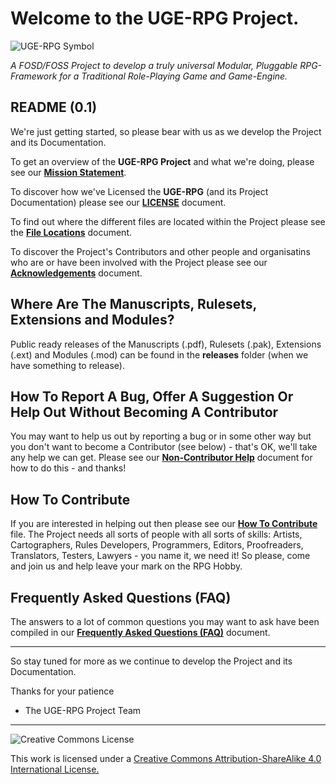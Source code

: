 # Welcome to the UGE-RPG Project.
![UGE-RPG Symbol](https://github.com/UGE-RPG/UGE-RPG/blob/master/support_files/übersymbol.png)

*A FOSD/FOSS Project to develop a truly universal Modular, Pluggable RPG-Framework for a Traditional Role-Playing Game and Game-Engine.*

## README (0.1)

We're just getting started, so please bear with us as we develop the Project and its Documentation.

To get an overview of the **UGE-RPG Project** and what we're doing, please see our [**Mission Statement**](https://github.com/UGE-RPG/master/blob/master/project_documentation/Mission_Statement.md).

To discover how we've Licensed the **UGE-RPG** (and its Project Documentation) please see our [**LICENSE**](https://github.com/UGE-RPG/UGE-RPG/blob/master/LICENSE.md) document.

To find out where the different files are located within the Project please see the [**File Locations**](https://github.com/UGE-RPG/master/blob/master/project_documentation/File_Locations.md) document.

To discover the Project's Contributors and other people and organisatins who are or have been involved with the Project please see our [**Acknowledgements**](https://github.com/UGE-RPG/master/blob/master/project_documentation/Acknowledgements.md) document.

## Where Are The Manuscripts, Rulesets, Extensions and Modules?

Public ready releases of the Manuscripts (.pdf), Rulesets (.pak), Extensions (.ext) and Modules (.mod) can be found in the **releases** folder (when we have something to release).

## How To Report A Bug, Offer A Suggestion Or Help Out Without Becoming A Contributor

You may want to help us out by reporting a bug or in some other way but you don't want to become a Contributor (see below) - that's OK, we'll take any help we can get. Please see our [**Non-Contributor Help**](https://github.com/UGE-RPG/master/blob/master/project_documentation/Non-Contributor_Help.md) document for how to do this - and thanks!

## How To Contribute

If you are interested in helping out then please see our [**How To Contribute**](https://github.com/UGE-RPG/master/blob/master/project_documentation/How_To_Contribute.md) file. The Project needs all sorts of people with all sorts of skills: Artists, Cartographers, Rules Developers, Programmers, Editors, Proofreaders, Translators, Testers, Lawyers - you name it, we need it! So please, come and join us and help leave your mark on the RPG Hobby.

## Frequently Asked Questions (FAQ)

The answers to a lot of common questions you may want to ask have been compiled in our [**Frequently Asked Questions (FAQ)**](https://github.com/UGE-RPG/master/blob/master/project_documentation/FAQ.md) document.

---

So stay tuned for more as we continue to develop the Project and its Documentation.

Thanks for your patience

- The UGE-RPG Project Team

---

![Creative Commons License](https://i.creativecommons.org/l/by-sa/4.0/88x31.png "Creative Commons License")

This work is licensed under a [Creative Commons Attribution-ShareAlike 4.0 International License.](http://creativecommons.org/licenses/by-sa/4.0/)
